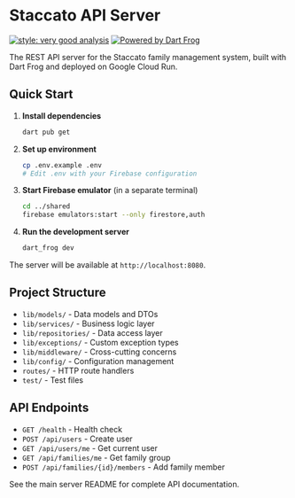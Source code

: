 # Staccato API Server

[![style: very good analysis][very_good_analysis_badge]][very_good_analysis_link]
[![Powered by Dart Frog](https://img.shields.io/endpoint?url=https://tinyurl.com/dartfrog-badge)](https://dart-frog.dev)

The REST API server for the Staccato family management system, built with Dart Frog and deployed on Google Cloud Run.

## Quick Start

1. **Install dependencies**
   ```bash
   dart pub get
   ```

2. **Set up environment**
   ```bash
   cp .env.example .env
   # Edit .env with your Firebase configuration
   ```

3. **Start Firebase emulator** (in a separate terminal)
   ```bash
   cd ../shared
   firebase emulators:start --only firestore,auth
   ```

4. **Run the development server**
   ```bash
   dart_frog dev
   ```

The server will be available at `http://localhost:8080`.

## Project Structure

- `lib/models/` - Data models and DTOs
- `lib/services/` - Business logic layer
- `lib/repositories/` - Data access layer
- `lib/exceptions/` - Custom exception types
- `lib/middleware/` - Cross-cutting concerns
- `lib/config/` - Configuration management
- `routes/` - HTTP route handlers
- `test/` - Test files

## API Endpoints

- `GET /health` - Health check
- `POST /api/users` - Create user
- `GET /api/users/me` - Get current user
- `GET /api/families/me` - Get family group
- `POST /api/families/{id}/members` - Add family member

See the main server README for complete API documentation.

[very_good_analysis_badge]: https://img.shields.io/badge/style-very_good_analysis-B22C89.svg
[very_good_analysis_link]: https://pub.dev/packages/very_good_analysis